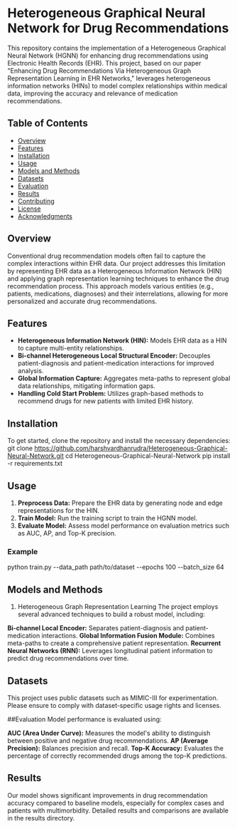 # Heterogeneous Graphical Neural Network for Drug Recommendations

This repository contains the implementation of a Heterogeneous Graphical Neural Network (HGNN) for enhancing drug recommendations using Electronic Health Records (EHR). This project, based on our paper "Enhancing Drug Recommendations Via Heterogeneous Graph Representation Learning in EHR Networks," leverages heterogeneous information networks (HINs) to model complex relationships within medical data, improving the accuracy and relevance of medication recommendations.

## Table of Contents
- [Overview](#overview)
- [Features](#features)
- [Installation](#installation)
- [Usage](#usage)
- [Models and Methods](#models-and-methods)
- [Datasets](#datasets)
- [Evaluation](#evaluation)
- [Results](#results)
- [Contributing](#contributing)
- [License](#license)
- [Acknowledgments](#acknowledgments)

## Overview
Conventional drug recommendation models often fail to capture the complex interactions within EHR data. Our project addresses this limitation by representing EHR data as a Heterogeneous Information Network (HIN) and applying graph representation learning techniques to enhance the drug recommendation process. This approach models various entities (e.g., patients, medications, diagnoses) and their interrelations, allowing for more personalized and accurate drug recommendations.

## Features
- **Heterogeneous Information Network (HIN):** Models EHR data as a HIN to capture multi-entity relationships.
- **Bi-channel Heterogeneous Local Structural Encoder:** Decouples patient-diagnosis and patient-medication interactions for improved analysis.
- **Global Information Capture:** Aggregates meta-paths to represent global data relationships, mitigating information gaps.
- **Handling Cold Start Problem:** Utilizes graph-based methods to recommend drugs for new patients with limited EHR history.

## Installation
To get started, clone the repository and install the necessary dependencies:
git clone https://github.com/harshvardhanrudra/Heterogeneous-Graphical-Neural-Network.git
cd Heterogeneous-Graphical-Neural-Network
pip install -r requirements.txt

## Usage
1. **Preprocess Data:** Prepare the EHR data by generating node and edge representations for the HIN.
2. **Train Model:** Run the training script to train the HGNN model.
3. **Evaluate Model:** Assess model performance on evaluation metrics such as AUC, AP, and Top-K precision.

### Example
python train.py --data_path path/to/dataset --epochs 100 --batch_size 64

## Models and Methods
1. Heterogeneous Graph Representation Learning
   The project employs several advanced techniques to build a robust model, including:

**Bi-channel Local Encoder:** Separates patient-diagnosis and patient-medication interactions.
**Global Information Fusion Module:** Combines meta-paths to create a comprehensive patient representation.
**Recurrent Neural Networks (RNN):** Leverages longitudinal patient information to predict drug recommendations over time.

## Datasets
This project uses public datasets such as MIMIC-III for experimentation. Please ensure to comply with dataset-specific usage rights and licenses.

##Evaluation
Model performance is evaluated using:

**AUC (Area Under Curve):** Measures the model's ability to distinguish between positive and negative drug recommendations.
**AP (Average Precision):** Balances precision and recall.
**Top-K Accuracy:** Evaluates the percentage of correctly recommended drugs among the top-K predictions.

## Results
Our model shows significant improvements in drug recommendation accuracy compared to baseline models, especially for complex cases and patients with multimorbidity. Detailed results and comparisons are available in the results directory.
